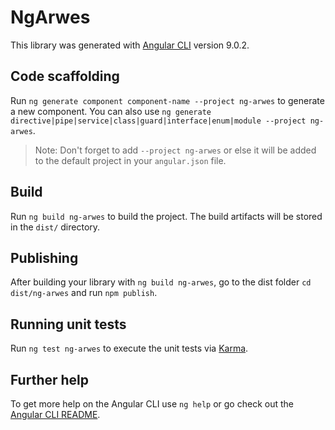 # NgArwes

This library was generated with [Angular CLI](https://github.com/angular/angular-cli) version 9.0.2.

## Code scaffolding

Run `ng generate component component-name --project ng-arwes` to generate a new component. You can also use `ng generate directive|pipe|service|class|guard|interface|enum|module --project ng-arwes`.
> Note: Don't forget to add `--project ng-arwes` or else it will be added to the default project in your `angular.json` file. 

## Build

Run `ng build ng-arwes` to build the project. The build artifacts will be stored in the `dist/` directory.

## Publishing

After building your library with `ng build ng-arwes`, go to the dist folder `cd dist/ng-arwes` and run `npm publish`.

## Running unit tests

Run `ng test ng-arwes` to execute the unit tests via [Karma](https://karma-runner.github.io).

## Further help

To get more help on the Angular CLI use `ng help` or go check out the [Angular CLI README](https://github.com/angular/angular-cli/blob/master/README.md).

